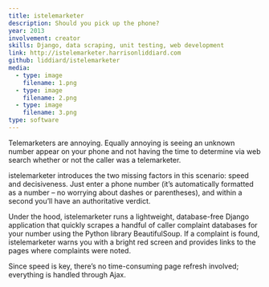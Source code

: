 ```yaml
---
title: istelemarketer
description: Should you pick up the phone?
year: 2013
involvement: creator
skills: Django, data scraping, unit testing, web development
link: http://istelemarketer.harrisonliddiard.com
github: liddiard/istelemarketer
media:
  - type: image
    filename: 1.png
  - type: image
    filename: 2.png
  - type: image
    filename: 3.png
type: software
---
```


Telemarketers are annoying. Equally annoying is seeing an unknown number appear on your phone and not having the time to determine via web search whether or not the caller was a telemarketer.

istelemarketer introduces the two missing factors in this scenario: speed and decisiveness. Just enter a phone number (it’s automatically formatted as a number – no worrying about dashes or parentheses), and within a second you’ll have an authoritative verdict.

Under the hood, istelemarketer runs a lightweight, database-free Django application that quickly scrapes a handful of caller complaint databases for your number using the Python library BeautifulSoup. If a complaint is found, istelemarketer warns you with a bright red screen and provides links to the pages where complaints were noted.

Since speed is key, there’s no time-consuming page refresh involved; everything is handled through Ajax.
